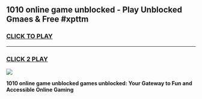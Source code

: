 
## 1010 online game unblocked - Play Unblocked Gmaes & Free #xpttm
<h3>
<a href="https://premium.freeplayer.one?title=1010_online_game_unblocked&ref=01M">CLICK TO PLAY</a></h3>
<hr>

<h3>
<a href="https://premium.freeplayer.one?title=1010_online_game_unblocked&ref=01M">CLICK 2 PLAY</a>
  
</h3>

<a href="https://premium.freeplayer.one?title=1010_online_game_unblocked&ref=01M"><img src="https://clearcache.store/games.png"></a>


**1010 online game unblocked games unblocked: Your Gateway to Fun and Accessible Online Gaming**
